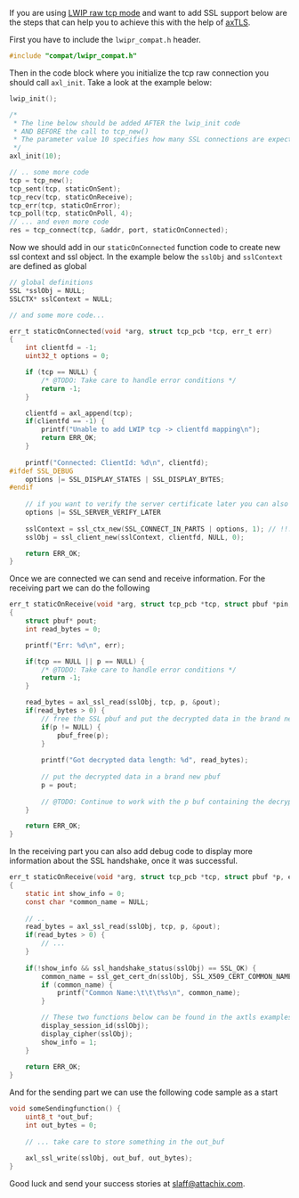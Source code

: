 If you are using [LWIP raw tcp mode](http://lwip.wikia.com/wiki/Raw/TCP) and want to add SSL support below are the steps that can help you to achieve this with the help of [axTLS]( http://axtls.sourceforge.net/ ).
		
First you have to include the `lwipr_compat.h` header.

```C
#include "compat/lwipr_compat.h"
```

Then in the code block where you initialize the tcp raw connection you should call `axl_init`.
Take a look at the example below:

```C
lwip_init();

/* 
 * The line below should be added AFTER the lwip_init code
 * AND BEFORE the call to tcp_new()
 * The parameter value 10 specifies how many SSL connections are expected
 */ 
axl_init(10);

// .. some more code
tcp = tcp_new();
tcp_sent(tcp, staticOnSent);
tcp_recv(tcp, staticOnReceive);
tcp_err(tcp, staticOnError);
tcp_poll(tcp, staticOnPoll, 4);
// ... and even more code 
res = tcp_connect(tcp, &addr, port, staticOnConnected);


```

Now we should add in our `staticOnConnected` function code to create new ssl context and ssl object. 
In the example below the `sslObj` and `sslContext` are defined as global

```C
// global definitions
SSL *sslObj = NULL;
SSLCTX* sslContext = NULL;

// and some more code...

err_t staticOnConnected(void *arg, struct tcp_pcb *tcp, err_t err)
{
	int clientfd = -1;
	uint32_t options = 0;

	if (tcp == NULL) {
		/* @TODO: Take care to handle error conditions */
		return -1;
	}

	clientfd = axl_append(tcp);
	if(clientfd == -1) {
		printf("Unable to add LWIP tcp -> clientfd mapping\n");
		return ERR_OK;
	}
	
	printf("Connected: ClientId: %d\n", clientfd);
#ifdef SSL_DEBUG
	options |= SSL_DISPLAY_STATES | SSL_DISPLAY_BYTES;
#endif	
	
	// if you want to verify the server certificate later you can also add the following option
	options |= SSL_SERVER_VERIFY_LATER
	
	sslContext = ssl_ctx_new(SSL_CONNECT_IN_PARTS | options, 1); // !!! SSL_CONNECT_IN_PARTS must be in the flags !!!
	sslObj = ssl_client_new(sslContext, clientfd, NULL, 0);

	return ERR_OK;
}
```


Once we are connected we can send and receive information. For the receiving part we can do the following

```C
err_t staticOnReceive(void *arg, struct tcp_pcb *tcp, struct pbuf *pin, err_t err)
{
	struct pbuf* pout;
	int read_bytes = 0;

	printf("Err: %d\n", err);

	if(tcp == NULL || p == NULL) {
		/* @TODO: Take care to handle error conditions */
		return -1;
	}

	read_bytes = axl_ssl_read(sslObj, tcp, p, &pout);
	if(read_bytes > 0) {
	    // free the SSL pbuf and put the decrypted data in the brand new pout pbuf
		if(p != NULL) {
			pbuf_free(p);
		}
		
		printf("Got decrypted data length: %d", read_bytes);
		
		// put the decrypted data in a brand new pbuf
		p = pout;
	
		// @TODO: Continue to work with the p buf containing the decrypted data 
	}

	return ERR_OK;
}
```

In the receiving part you can also add debug code to display more information about the SSL handshake, once it was successful.


```C
err_t staticOnReceive(void *arg, struct tcp_pcb *tcp, struct pbuf *p, err_t err)
{
	static int show_info = 0;
	const char *common_name = NULL;
	
	// ..
	read_bytes = axl_ssl_read(sslObj, tcp, p, &pout);
	if(read_bytes > 0) {
	    // ...
	}
	
	if(!show_info && ssl_handshake_status(sslObj) == SSL_OK) {
		common_name = ssl_get_cert_dn(sslObj, SSL_X509_CERT_COMMON_NAME);
		if (common_name) {
			printf("Common Name:\t\t\t%s\n", common_name);
		}

		// These two functions below can be found in the axtls examples
		display_session_id(sslObj); 
		display_cipher(sslObj);
		show_info = 1;
	}
	
	return ERR_OK;
}

```


And for the sending part we can use the following code sample as a start

```C
void someSendingfunction() {
	uint8_t *out_buf;
	int out_bytes = 0;
	
	// ... take care to store something in the out_buf
	
	axl_ssl_write(sslObj, out_buf, out_bytes);
}

```

Good luck and send your success stories at slaff@attachix.com.
